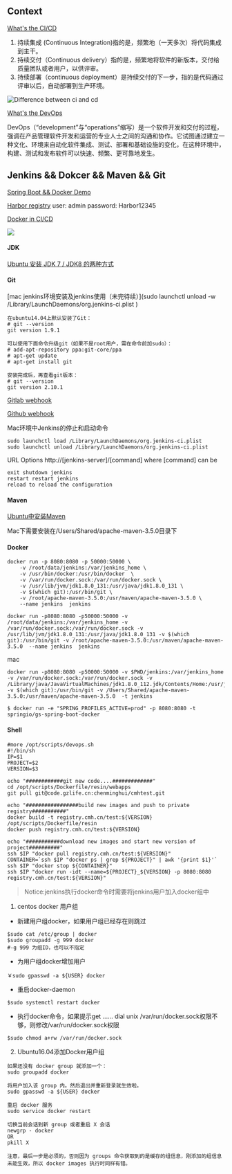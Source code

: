 ## Context

[What's the CI/CD](http://www.ruanyifeng.com/blog/2015/09/continuous-integration.html?utm_source=tuicool)
1. 持续集成 (Continuous Integration)指的是，频繁地（一天多次）将代码集成到主干。
2. 持续交付（Continuous delivery）指的是，频繁地将软件的新版本，交付给质量团队或者用户，以供评审。
3. 持续部署（continuous deployment）是持续交付的下一步，指的是代码通过评审以后，自动部署到生产环境。

![Difference between ci and cd ](http://www.ruanyifeng.com/blogimg/asset/2015/bg2015092302.jpg)

[What's the DevOps](https://en.wikipedia.org/wiki/DevOps)

DevOps（“development”与“operations”缩写）是一个软件开发和交付的过程，强调在产品管理软件开发和运营的专业人士之间的沟通和协作。它试图通过建立一种文化、环境来自动化软件集成、测试、部署和基础设施的变化，在这种环境中，构建、测试和发布软件可以快速、频繁、更可靠地发生。


## Jenkins && Dokcer && Maven && Git

[Spring Boot && Docker Demo](https://github.com/wangfeishsh/ms-docker)

[Harbor registry](http://10.168.9.114/) user: admin password: Harbor12345

[Docker in CI/CD](https://www.docker.com/use-cases/cicd#/resources)

![](https://www.docker.com/sites/default/files/2016-01-26_0907_2.jpg)


#### JDK

[Ubuntu 安装 JDK 7 / JDK8 的两种方式](http://www.cnblogs.com/a2211009/p/4265225.html)


#### Git
[mac jenkins环境安装及jenkins使用（未完待续）](sudo launchctl unload -w /Library/LaunchDaemons/org.jenkins-ci.plist )
~~~
在ubuntu14.04上默认安装了Git：
# git --version
git version 1.9.1

可以使用下面命令升级git（如果不是root用户，需在命令前加sudo）：
# add-apt-repository ppa:git-core/ppa
# apt-get update
# apt-get install git

安装完成后，再查看git版本：
# git --version
git version 2.10.1
~~~

[Gitlab webhook](http://www.jianshu.com/p/ad018160aff9)

[Github webhook](http://www.jianshu.com/p/b2ed4d23a3a9)

Mac环境中Jenkins的停止和启动命令

~~~
sudo launchctl load /Library/LaunchDaemons/org.jenkins-ci.plist
sudo launchctl unload /Library/LaunchDaemons/org.jenkins-ci.plist
~~~

URL Options
http://[jenkins-server]/[command]
where [command] can be
~~~
exit shutdown jenkins
restart restart jenkins
reload to reload the configuration
~~~

#### Maven

[Ubuntu中安装Maven](http://www.linuxidc.com/Linux/2015-03/114619.htm)

Mac下需要安装在/Users/Shared/apache-maven-3.5.0目录下

#### Docker
~~~
docker run -p 8080:8080 -p 50000:50000 \
    -v /root/data/jenkins:/var/jenkins_home \
    -v /usr/bin/docker:/usr/bin/docker  \                                       
    -v /var/run/docker.sock:/var/run/docker.sock \
    -v /usr/lib/jvm/jdk1.8.0_131:/usr/java/jdk1.8.0_131 \
    -v $(which git):/usr/bin/git \
    -v /root/apache-maven-3.5.0:/usr/maven/apache-maven-3.5.0 \
    --name jenkins  jenkins

docker run -p8080:8080 -p50000:50000 -v /root/data/jenkins:/var/jenkins_home -v /var/run/docker.sock:/var/run/docker.sock -v /usr/lib/jvm/jdk1.8.0_131:/usr/java/jdk1.8.0_131 -v $(which git):/usr/bin/git -v /root/apache-maven-3.5.0:/usr/maven/apache-maven-3.5.0  --name jenkins  jenkins
~~~

mac
~~~
docker run -p8080:8080 -p50000:50000 -v $PWD/jenkins:/var/jenkins_home -v /var/run/docker.sock:/var/run/docker.sock -v /Library/java/JavaVirtualMachines/jdk1.8.0_112.jdk/Contents/Home:/usr/java/jdk -v $(which git):/usr/bin/git -v /Users/Shared/apache-maven-3.5.0:/usr/maven/apache-maven-3.5.0  -t jenkins
~~~

~~~
$ docker run -e "SPRING_PROFILES_ACTIVE=prod" -p 8080:8080 -t springio/gs-spring-boot-docker
~~~

#### Shell

~~~
#more /opt/scripts/devops.sh 
#!/bin/sh
IP=$1
PROJECT=$2
VERSION=$3
 
echo "############git new code....#############"
cd /opt/scripts/Dockerfile/resin/webapps
git pull git@code.gzlife.cn:chenminghui/cmhtest.git
 
echo "#################build new images and push to private registry###########"
docker build -t registry.cmh.cn/test:${VERSION} /opt/scripts/Dockerfile/resin
docker push registry.cmh.cn/test:${VERSION}
 
echo "###########download new images and start new version of project##########"
ssh $IP "docker pull registry.cmh.cn/test:${VERSION}"
CONTAINER=`ssh $IP "docker ps | grep ${PROJECT}" | awk '{print $1}'`
ssh $IP "docker stop ${CONTAINER}"
ssh $IP "docker run -idt --name=${PROJECT}_${VERSION} -p 8080:8080 registry.cmh.cn/test:${VERSION}"

~~~

> Notice:jenkins执行docker命令时需要将jenkins用户加入docker组中

1. centos docker 用户组

* 新建用户组docker，如果用户组已经存在则跳过
~~~
$sudo cat /etc/group | docker
$sudo groupadd -g 999 docker  
#-g 999 为组ID，也可以不指定
~~~
* 为用户组docker增加用户
~~~
￥sudo gpasswd -a ${USER} docker
~~~
* 重启docker-daemon
~~~
$sudo systemctl restart docker
~~~
* 执行docker命令，如果提示get ...... dial unix /var/run/docker.sock权限不够，则修改/var/run/docker.sock权限
~~~
$sudo chmod a+rw /var/run/docker.sock
~~~

2. Ubuntu16.04添加Docker用户组
~~~
如果还没有 docker group 就添加一个：
sudo groupadd docker

将用户加入该 group 内。然后退出并重新登录就生效啦。
sudo gpasswd -a ${USER} docker

重启 docker 服务
sudo service docker restart

切换当前会话到新 group 或者重启 X 会话
newgrp - docker
OR
pkill X

注意，最后一步是必须的，否则因为 groups 命令获取到的是缓存的组信息，刚添加的组信息未能生效，所以 docker images 执行时同样有错。
~~~